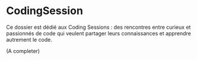 # CodingSession
Ce dossier est dédié aux Coding Sessions : des rencontres entre curieux et passionnés de code qui veulent partager leurs connaissances et apprendre autrement le code.

(A completer)
